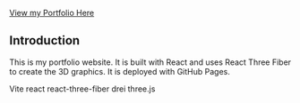 [View my Portfolio Here](https://thebranchdriftcatalyst.github.io/portfolio/#about)

## Introduction

This is my portfolio website. It is built with React and uses React Three Fiber to create the 3D graphics. It is deployed with GitHub Pages.

Vite
react
react-three-fiber
drei
three.js
